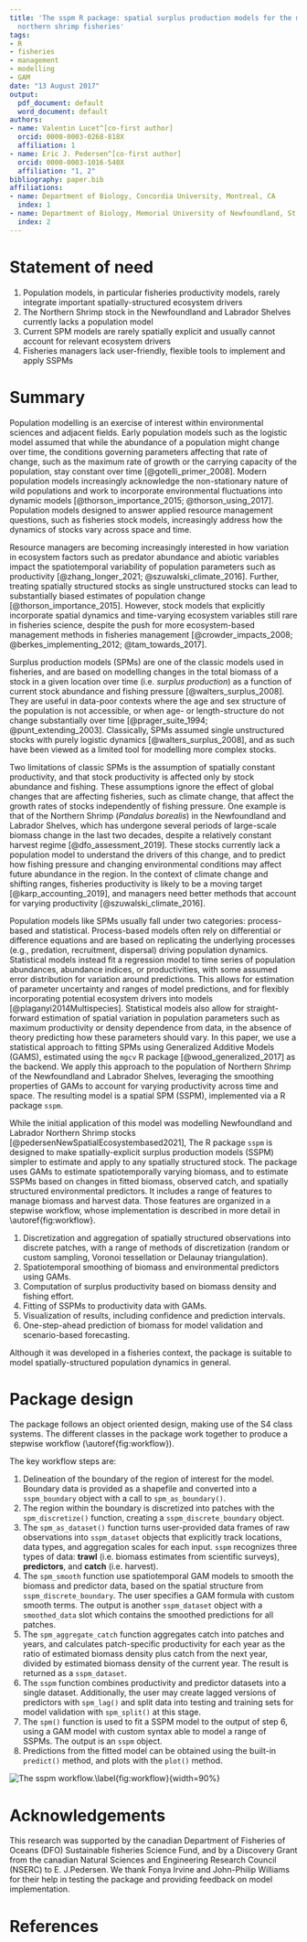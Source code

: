 ```yaml
---
title: 'The sspm R package: spatial surplus production models for the management of
  northern shrimp fisheries'
tags:
- R
- fisheries
- management
- modelling
- GAM
date: "13 August 2017"
output:
  pdf_document: default
  word_document: default
authors:
- name: Valentin Lucet^[co-first author]
  orcid: 0000-0003-0268-818X
  affiliation: 1
- name: Eric J. Pedersen^[co-first author]
  orcid: 0000-0003-1016-540X
  affiliation: "1, 2"
bibliography: paper.bib
affiliations:
- name: Department of Biology, Concordia University, Montreal, CA
  index: 1
- name: Department of Biology, Memorial University of Newfoundland, St. John's, CA
  index: 2
---
```


# Statement of need

1. Population models, in particular fisheries productivity models, rarely integrate important spatially-structured ecosystem drivers
2. The Northern Shrimp stock in the Newfoundland and Labrador Shelves currently lacks a population model 
3. Current SPM models are rarely spatially explicit and usually cannot account for relevant ecosystem drivers
4. Fisheries managers lack user-friendly, flexible tools to implement and apply SSPMs

# Summary

<!-- Pop models are important tools in fisheries science, but most are obsolete as they fail to account for ecosystem variables and spatio-temporal dynamics -->

Population modelling is an exercise of interest within environmental sciences and adjacent fields. Early population models such as the logistic model assumed that while the abundance of a population might change over time, the conditions governing parameters affecting that rate of change, such as the maximum rate of growth or the carrying capacity of the population, stay constant over time [@gotelli_primer_2008]. Modern population models increasingly acknowledge the non-stationary nature of wild populations and work to incorporate environmental fluctuations into dynamic models [@thorson_importance_2015; @thorson_using_2017]. Population models designed to answer applied resource management questions, such as fisheries stock models, increasingly address how the dynamics of stocks vary across space and time. 

Resource managers are becoming increasingly interested in how variation in ecosystem factors such as predator abundance and abiotic variables impact the spatiotemporal variability of population parameters such as productivity [@zhang_longer_2021; @szuwalski_climate_2016]. Further, treating spatially structured stocks as single unstructured stocks can lead to substantially biased estimates of population change [@thorson_importance_2015]. However, stock models that explicitly incorporate spatial dynamics and time-varying ecosystem variables still rare in fisheries science, despite the push for more ecosystem-based management methods in fisheries management [@crowder_impacts_2008; @berkes_implementing_2012; @tam_towards_2017]. 

<!-- SPMs are simple, old pop models, in need of updating to account for the non-stationarity of the mechanisms that maintain stocks -->

Surplus production models (SPMs) are one of the classic models used in fisheries, and are based on modelling changes in the total biomass of a stock in a given location over time (i.e. *surplus production*) as a function of current stock abundance and fishing pressure [@walters_surplus_2008]. They are useful in data-poor contexts where the age and sex structure of the population is not accessible, or when age- or length-structure do not change substantially over time [@prager_suite_1994; @punt_extending_2003]. Classically, SPMs assumed single unstructured stocks with purely logistic dynamics [@walters_surplus_2008], and as such have been viewed as a limited tool for modelling more complex stocks. 
  
Two limitations of classic SPMs is the assumption of spatially constant productivity, and that stock productivity is affected only by stock abundance and fishing. These assumptions ignore the effect of global changes that are affecting fisheries, such as climate change, that affect the growth rates of stocks independently of fishing pressure. One example is that of the Northern Shrimp (*Pandalus borealis*) in the Newfoundland and Labrador Shelves, which has undergone several periods of large-scale biomass change in the last two decades, despite a relatively constant harvest regime [@dfo_assessment_2019]. These stocks currently lack a population model to understand the drivers of this change, and to predict how fishing pressure and changing environmental conditions may affect future abundance in the region. In the context of climate change and shifting ranges, fisheries productivity is likely to be a moving target [@karp_accounting_2019], and managers need better methods that account for varying productivity [@szuwalski_climate_2016].

<!-- Any pop models, including SPMs, can either be process based or statistical: we decide to implement a statistical approach so that we can benefit from confidence intervals -->

Population models like SPMs usually fall under two categories: process-based and statistical. Process-based models often rely on differential or difference equations and are based on replicating the underlying processes (e.g., predation, recruitment, dispersal) driving population dynamics. Statistical models instead fit a regression model to time series of population abundances, abundance indices, or productivities, with some assumed error distribution for variation around predictions. This allows for estimation of parameter uncertainty and ranges of model predictions, and for flexibly incorporating potential ecosystem drivers into models [@plaganyi2014Multispecies]. Statistical models also allow for straight-forward estimation of spatial variation in population parameters such as maximum productivity or density dependence from data, in the absence of theory predicting how these parameters should vary. In this paper, we use a statistical approach to fitting SPMs using Generalized Additive Models (GAMS), estimated using the `mgcv` R package [@wood_generalized_2017] as the backend. We apply this approach to the population of Northern Shrimp of the Newfoundland and Labrador Shelves, leveraging the smoothing properties of GAMs to account for varying productivity across time and space. The resulting model is a spatial SPM (SSPM), implemented via a R package `sspm`.

While the initial application of this model was modelling Newfoundland and Labrador Northern Shrimp stocks [@pedersenNewSpatialEcosystembased2021], The R package `sspm` is designed to make spatially-explicit surplus production models (SSPM) simpler to estimate and apply to any spatially structured stock. The package uses GAMs to estimate spatiotemporally varying biomass, and to estimate SSPMs based on changes in fitted biomass, observed catch, and spatially structured environmental predictors. It includes a range of features to manage biomass and harvest data. Those features are organized in a stepwise workflow, whose implementation is described in more detail in \autoref{fig:workflow}.

1. Discretization and aggregation of spatially structured observations into discrete patches, with a range of methods of discretization (random or custom sampling, Voronoi tessellation or Delaunay triangulation).
2. Spatiotemporal smoothing of biomass and environmental predictors using GAMs.
3. Computation of surplus productivity based on biomass density and fishing effort.
4. Fitting of SSPMs to productivity data with GAMs.
5. Visualization of results, including confidence and prediction intervals.
6. One-step-ahead prediction of biomass for model validation and scenario-based forecasting.

Although it was developed in a fisheries context, the package is suitable to model spatially-structured population dynamics in general.

# Package design

The package follows an object oriented design, making use of the S4 class systems. The different classes in the package work together to produce a stepwise workflow  (\autoref{fig:workflow}). 

The key workflow steps are: 

1. Delineation of the boundary of the region of interest for the model. Boundary data is provided as a shapefile and converted into a `sspm_boundary` object with a call to `spm_as_boundary()`.
2. The region within the boundary is discretized into patches with the `spm_discretize()` function, creating a `sspm_discrete_boundary` object.
3. The `spm_as_dataset()` function turns user-provided data frames of raw observations into `sspm_dataset` objects that explicitly track locations, data types, and aggregation scales for each input. `sspm` recognizes three types of data: **trawl** (i.e. biomass estimates from scientific surveys), **predictors**, and **catch** (i.e. harvest). 
4. The `spm_smooth` function use spatiotemporal GAM models to smooth the biomass and predictor data, based on the spatial structure from `sspm_discrete_boundary`. The user specifies a GAM formula with custom smooth terms. The output is another `sspm_dataset` object with a `smoothed_data` slot which contains the smoothed predictions for all patches.
5. The `spm_aggregate_catch` function aggregates catch into patches and years, and calculates patch-specific productivity for each year as the ratio of estimated biomass density plus catch from the next year, divided by estimated biomass density of the current year. The result is returned as a `sspm_dataset`.
6. The `sspm` function combines productivity and predictor datasets into a single dataset. Additionally, the user may create lagged versions of predictors with `spm_lag()` and split data into testing and training sets for model validation with `spm_split()` at this stage.
7. The `spm()` function is used to fit a SSPM model to the output of step 6, using a GAM model with custom syntax able to model a range of SSPMs. The output is an `sspm` object.
8. Predictions from the fitted model can be obtained using the built-in `predict()` method, and plots with the `plot()` method.

![The sspm workflow.\label{fig:workflow}](../man/figures/flowchart.png){width=90%}

# Acknowledgements

This research was supported by the canadian Department of Fisheries of Oceans (DFO) Sustainable fisheries Science Fund, and by a Discovery Grant from the canadian Natural Sciences and Engineering Research Council (NSERC) to E. J.Pedersen. We thank Fonya Irvine and John-Philip Williams for their help in testing the package and providing feedback on model implementation.

# References

<!--
Citations to entries in paper.bib should be in
[rMarkdown](http://rmarkdown.rstudio.com/authoring_bibliographies_and_citations.html)
format.

If you want to cite a software repository URL (e.g. something on GitHub without a preferred
citation) then you can do it with the example BibTeX entry below for @fidgit.

For a quick reference, the following citation commands can be used:
- `@author:2001`  ->  "Author et al. (2001)"
- `[@author:2001]` -> "(Author et al., 2001)"
- `[@author1:2001; @author2:2001]` -> "(Author1 et al., 2001; Author2 et al., 2002)"

-->

